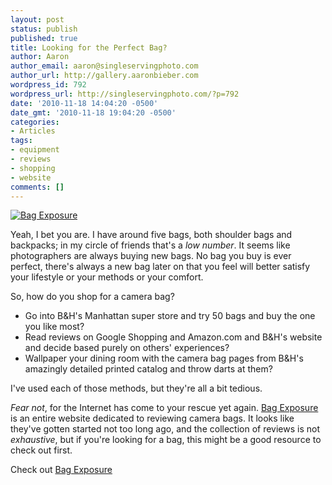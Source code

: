 ```yaml
---
layout: post
status: publish
published: true
title: Looking for the Perfect Bag?
author: Aaron
author_email: aaron@singleservingphoto.com
author_url: http://gallery.aaronbieber.com
wordpress_id: 792
wordpress_url: http://singleservingphoto.com/?p=792
date: '2010-11-18 14:04:20 -0500'
date_gmt: '2010-11-18 19:04:20 -0500'
categories:
- Articles
tags:
- equipment
- reviews
- shopping
- website
comments: []
---
```

[![](http://singleservingphoto.com/wp-content/uploads/2010/10/2010-10-18_144136.png "Bag Exposure")](http://www.bagexposure.com)

Yeah, I bet you are. I have around five bags, both shoulder bags and
backpacks; in my circle of friends that's a _low number_. It seems
like photographers are always buying new bags. No bag you buy is ever
perfect, there's always a new bag later on that you feel will better
satisfy your lifestyle or your methods or your comfort.

So, how do you shop for a camera bag?

* Go into B&H's Manhattan super store and try 50 bags and buy the one
you like most?
 * Read reviews on Google Shopping and Amazon.com and B&H's website and
decide based purely on others' experiences?
 * Wallpaper your dining room with the camera bag pages from B&H's
amazingly detailed printed catalog and throw darts at them?

I've used each of those methods, but they're all a bit tedious.

*Fear not*, for the Internet has come to your rescue yet again. [Bag
Exposure](http://www.bagexposure.com/) is an entire website dedicated to
reviewing camera bags. It looks like they've gotten started not too long
ago, and the collection of reviews is not _exhaustive_, but if you're
looking for a bag, this might be a good resource to check out first.

Check out [Bag Exposure](http://www.bagexposure.com)
